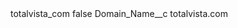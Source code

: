 <?xml version="1.0" encoding="UTF-8"?>
<CustomMetadata xmlns="http://soap.sforce.com/2006/04/metadata" xmlns:xsi="http://www.w3.org/2001/XMLSchema-instance" xmlns:xsd="http://www.w3.org/2001/XMLSchema">
    <label>totalvista_com</label>
    <protected>false</protected>
    <values>
        <field>Domain_Name__c</field>
        <value xsi:type="xsd:string">totalvista.com</value>
    </values>
</CustomMetadata>
